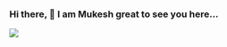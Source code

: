 ### Hi there, 👋 I am Mukesh great to see you here...
<img 
   src="https://github-readme-stats.vercel.app/api?username=MUKESHRAJMAHENDRAN&show_icons=true&theme=tokyonight" 
/>
<!--
**MUKESHRAJMAHENDRAN/MUKESHRAJMAHENDRAN** is a ✨ _special_ ✨ repository because its `README.md` (this file) appears on your GitHub profile.

Here are some ideas to get you started:

- 🔭 I’m currently working on ...
- 🌱 I’m currently learning ...
- 👯 I’m looking to collaborate on ...
- 🤔 I’m looking for help with ...
- 💬 Ask me about ...
- 📫 How to reach me: ...
- 😄 Pronouns: ...
- ⚡ Fun fact: ...
-->
